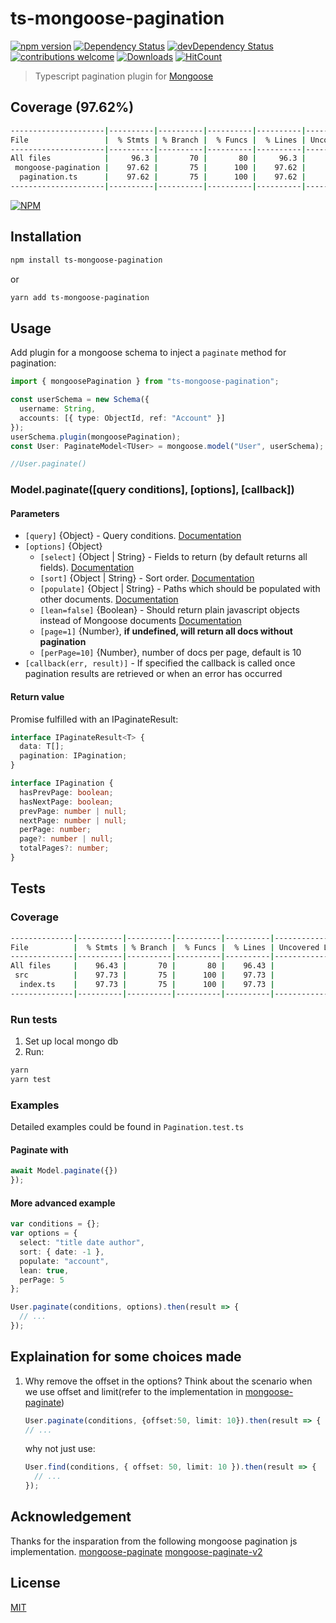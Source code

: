 # ts-mongoose-pagination

[![npm version](https://img.shields.io/npm/v/ts-mongoose-pagination.svg)](https://www.npmjs.com/package/ts-mongoose-pagination.svg)
[![Dependency Status](https://david-dm.org/ycraaron/ts-mongoose-pagination.svg)](https://david-dm.org/ycraaron/ts-mongoose-pagination.svg)
[![devDependency Status](https://david-dm.org/ycraaron/ts-mongoose-pagination/dev-status.svg)](https://david-dm.org/ycraaron/ts-mongoose-pagination/dev-status.svg)
[![contributions welcome](https://img.shields.io/badge/contributions-welcome-brightgreen.svg?style=flat)](https://github.com/aravindnc/mongoose-paginate-v2/issues)
[![Downloads](https://img.shields.io/npm/dm/ts-mongoose-pagination.svg)](https://img.shields.io/npm/dm/ts-mongoose-pagination.svg)
[![HitCount](http://hits.dwyl.io/aravindnc/ts-mongoose-pagination.svg)](http://hits.dwyl.io/ycraaron/ts-mongoose-pagination)

> Typescript pagination plugin for [Mongoose](http://mongoosejs.com)

## Coverage (97.62%)

```bash
---------------------|----------|----------|----------|----------|-------------------|
File                 |  % Stmts | % Branch |  % Funcs |  % Lines | Uncovered Line #s |
---------------------|----------|----------|----------|----------|-------------------|
All files            |     96.3 |       70 |       80 |     96.3 |                   |
 mongoose-pagination |    97.62 |       75 |      100 |    97.62 |                   |
  pagination.ts      |    97.62 |       75 |      100 |    97.62 |               116 |
---------------------|----------|----------|----------|----------|-------------------|
```

[![NPM](https://nodei.co/npm/ts-mongoose-pagination.png?downloads=true&downloadRank=true&stars=true)](https://www.npmjs.com/package/ts-mongoose-pagination)

## Installation

```sh
npm install ts-mongoose-pagination
```

or

```sh
yarn add ts-mongoose-pagination
```

## Usage

Add plugin for a mongoose schema to inject a `paginate` method for pagination:

```ts
import { mongoosePagination } from "ts-mongoose-pagination";

const userSchema = new Schema({
  username: String,
  accounts: [{ type: ObjectId, ref: "Account" }]
});
userSchema.plugin(mongoosePagination);
const User: PaginateModel<TUser> = mongoose.model("User", userSchema);

//User.paginate()
```

### Model.paginate([query conditions], [options], [callback])

#### **Parameters**

- `[query]` {Object} - Query conditions. [Documentation](https://docs.mongodb.com/manual/tutorial/query-documents/)
- `[options]` {Object}
  - `[select]` {Object | String} - Fields to return (by default returns all fields). [Documentation](http://mongoosejs.com/docs/api.html#query_Query-select)
  - `[sort]` {Object | String} - Sort order. [Documentation](http://mongoosejs.com/docs/api.html#query_Query-sort)
  - `[populate]` {Object | String} - Paths which should be populated with other documents. [Documentation](http://mongoosejs.com/docs/api.html#query_Query-populate)
  - `[lean=false]` {Boolean} - Should return plain javascript objects instead of Mongoose documents [Documentation](http://mongoosejs.com/docs/api.html#query_Query-lean)
  - `[page=1]` {Number}, **if undefined, will return all docs without pagination**
  - `[perPage=10]` {Number}, number of docs per page, default is 10
- `[callback(err, result)]` - If specified the callback is called once pagination results are retrieved or when an error has occurred

#### Return value

Promise fulfilled with an IPaginateResult:

```ts
interface IPaginateResult<T> {
  data: T[];
  pagination: IPagination;
}

interface IPagination {
  hasPrevPage: boolean;
  hasNextPage: boolean;
  prevPage: number | null;
  nextPage: number | null;
  perPage: number;
  page?: number | null;
  totalPages?: number;
}
```

## Tests

### Coverage

```bash
--------------|----------|----------|----------|----------|-------------------|
File          |  % Stmts | % Branch |  % Funcs |  % Lines | Uncovered Line #s |
--------------|----------|----------|----------|----------|-------------------|
All files     |    96.43 |       70 |       80 |    96.43 |                   |
 src          |    97.73 |       75 |      100 |    97.73 |                   |
  index.ts    |    97.73 |       75 |      100 |    97.73 |               116 |
--------------|----------|----------|----------|----------|-------------------|
```

### Run tests

1. Set up local mongo db
2. Run:

```sh
yarn
yarn test
```

### Examples

Detailed examples could be found in `Pagination.test.ts`

#### Paginate with

```ts
await Model.paginate({})
});
```

#### More advanced example

```ts
var conditions = {};
var options = {
  select: "title date author",
  sort: { date: -1 },
  populate: "account",
  lean: true,
  perPage: 5
};

User.paginate(conditions, options).then(result => {
  // ...
});
```

## Explaination for some choices made

1. Why remove the offset in the options?
   Think about the scenario when we use offset and limit(refer to the implementation in [mongoose-paginate](https://github.com/edwardhotchkiss/mongoose-paginate/blob/d06a7d43ac2c404ef522e7cdc52d3de5eebd52e3/index.js#L29))

   ```ts
   User.paginate(conditions, {offset:50, limit: 10}).then(result => {
   // ...
   ```

   why not just use:

   ```ts
   User.find(conditions, { offset: 50, limit: 10 }).then(result => {
     // ...
   });
   ```

## Acknowledgement

Thanks for the insparation from the following mongoose pagination js implementation.
[mongoose-paginate](https://github.com/edwardhotchkiss/mongoose-paginate)
[mongoose-paginate-v2](https://www.npmjs.com/package/mongoose-paginate-v2)

## License

[MIT](LICENSE)
